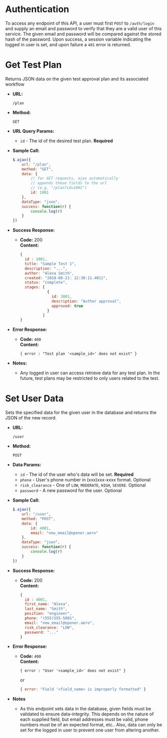 # Authentication
To access any endpoint of this API, a user must first `POST` to `/auth/login`
and supply an email and password to verify that they are a valid
user of this service. The given email and password will be compared against
the stored hash of the password. Upon success, a session variable
indicating the logged in user is set, and upon failure a `401` error
is returned.

# Get Test Plan
Returns JSON data on the given test approval plan and its associated workflow

* **URL:**

  `/plan`

* **Method:**
  
  `GET`
  
*  **URL Query Params:**

    * `id` - The id of the desired test plan. **Required**
    
* **Sample Call:**
    ```javascript
    $.ajax({
        url: "/plan",
        method: "GET",
        data: {
            // for GET requests, ajax automatically
            // appends these fields to the url
            // (e.g. "/plan?id=1001")
            id: 1001
        },
        dataType: "json",
        success: function(r) {
            console.log(r)
        }
    })
    ```

* **Success Response:** 

  * **Code:** 200 <br />
    **Content:**
    ```javascript
    {    
      id : 1001,
      title: "Sample Test 1",
      description: "...",
      author: "Alexa Smith",
      created: "2018-08-21: 12:30:11.4011",
      status: "complete",
      stages: [
                {
                  id: 3001,
                  description: "Author approval",
                  approved: true
                }
              ]
    }
    ```
 
* **Error Response:**

  * **Code:** `400` <br />
    **Content:**
    ```
    { error : "Test plan '<sample_id>' does not exist" }
    ```
    
* **Notes:**
  
  * Any logged in user can access retrieve data for any
  test plan. In the future, test plans may be restricted to
  only users related to the test.
    
# Set User Data
Sets the specified data for the given user in the database and returns
the JSON of the new record.

* **URL:**

  `/user`

* **Method:**
  
  `POST`
  
* **Data Params:**

    * `id` - The id of the user who's data will be set. **Required**
    * `phone` - User's phone number in (xxx)xxx-xxxx format. Optional
    * `risk_clearance` - One of `LOW`, `MODERATE`, `HIGH`, `SEVERE`. Optional
    * `password` - A new password for the user. Optional
    
* **Sample Call:**
    ```javascript
    $.ajax({
        url: "/user",
        method: "POST",
        data: {
            id: 4001,
            email: "new_email@opener.aero"
        },
        dataType: "json",
        success: function(r) {
            console.log(r)
        }
    })
    ```

* **Success Response:** 

  * **Code:** 200 <br />
    **Content:**
    ```javascript
    {    
      id : 4001,
      first_name: "Alexa",
      last_name: "Smith",
      position: "engineer",
      phone: "(555)555-5001",
      email: "new_email@opener.aero",
      risk_clearance: "LOW",
      password: "..."
    }
    ```
 
* **Error Response:**

  * **Code:** `400` <br />
    **Content:**
    ```
    { error : "User '<sample_id>' does not exist" }
    ```
    or
    ```javascript
    { error: "Field '<field_name> is improperly formatted" }
    ```
    
* **Notes**
    
  * As this endpoint sets data in the database, given fields must be
  validated to ensure data-integrity. This depends on the nature of each supplied
  field, but email addresses must be valid, phone numbers must be of an expected
  format, etc.. Also, data can only be set for the logged in user to prevent
  one user from altering another.




 

